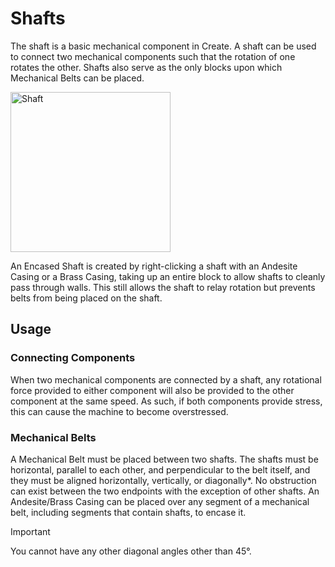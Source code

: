 # Shafts

The shaft is a basic mechanical component in Create. A shaft can be used to connect two mechanical components such that the rotation of one rotates the other. Shafts also serve as the only blocks upon which Mechanical Belts can be placed.

<img src="../assets/blocks/shaft.png" alt="Shaft" height="256"/>

An Encased Shaft is created by right-clicking a shaft with an Andesite Casing or a Brass Casing, taking up an entire block to allow shafts to cleanly pass through walls. This still allows the shaft to relay rotation but prevents belts from being placed on the shaft.

## Usage

### Connecting Components

When two mechanical components are connected by a shaft, any rotational force provided to either component will also be provided to the other component at the same speed. As such, if both components provide stress, this can cause the machine to become overstressed.

### Mechanical Belts

A Mechanical Belt must be placed between two shafts. The shafts must be horizontal, parallel to each other, and perpendicular to the belt itself, and they must be aligned horizontally, vertically, or diagonally\*. No obstruction can exist between the two endpoints with the exception of other shafts. An Andesite/Brass Casing can be placed over any segment of a mechanical belt, including segments that contain shafts, to encase it.

> [!IMPORTANT]
> You cannot have any other diagonal angles other than 45°.
